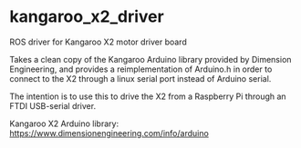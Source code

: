 # kangaroo_x2_driver
ROS driver for Kangaroo X2 motor driver board

Takes a clean copy of the Kangaroo Arduino library provided by Dimension Engineering, and provides a reimplementation of Arduino.h in order to connect to the X2 through a linux serial port instead of Arduino serial. 

The intention is to use this to drive the X2 from a Raspberry Pi through an FTDI USB-serial driver.

Kangaroo X2 Arduino library:
https://www.dimensionengineering.com/info/arduino
